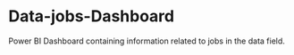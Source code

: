 # Data-jobs-Dashboard
Power BI Dashboard containing information related to jobs in the data field. 

